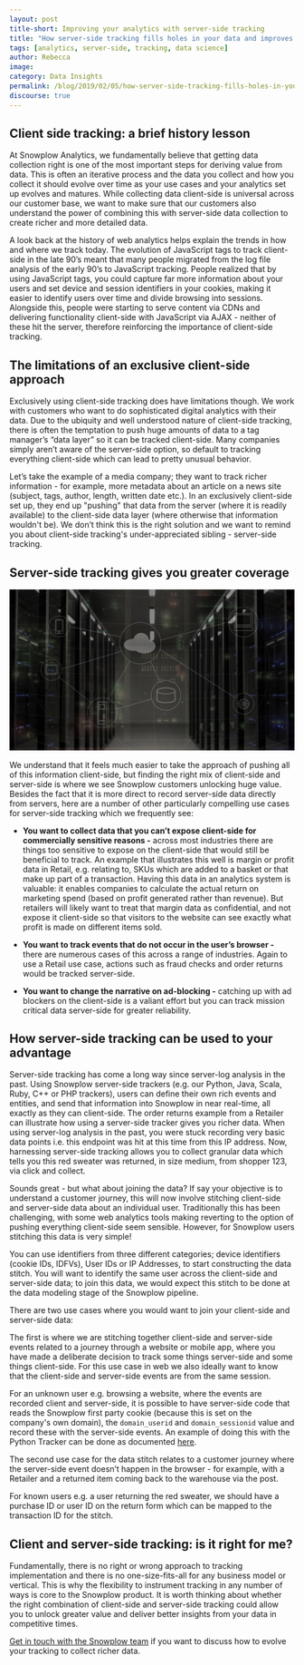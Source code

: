 ```yaml
---
layout: post
title-short: Improving your analytics with server-side tracking
title: "How server-side tracking fills holes in your data and improves your analytics"
tags: [analytics, server-side, tracking, data science]
author: Rebecca
image:
category: Data Insights
permalink: /blog/2019/02/05/how-server-side-tracking-fills-holes-in-your-data-and-improves-your-analytics/
discourse: true
---
```


<h2 id="client side tracking">Client side tracking: a brief history lesson</h2>

At Snowplow Analytics, we fundamentally believe that getting data collection right is one of the most important steps for deriving value from data. This is often an iterative process and the data you collect and how you collect it should evolve over time as your use cases and your analytics set up evolves and matures. While collecting data client-side is universal across our customer base, we want to make sure that our customers also understand the power of combining this with server-side data collection to create richer and more detailed data.

A look back at the history of web analytics helps explain the trends in how and where we track today. The evolution of JavaScript tags to track client-side in the late 90’s meant that many people migrated from the log file analysis of the early 90’s to JavaScript tracking. People realized that by using JavaScript tags, you could capture far more information about your users and set device and session identifiers in your cookies, making it easier to identify users over time and divide browsing into sessions. Alongside this, people were starting to serve content via CDNs and delivering functionality client-side with JavaScript via AJAX - neither of these hit the server, therefore reinforcing the importance of client-side tracking.

<h2 id="limitations of client side only">The limitations of an exclusive client-side approach</h2>

Exclusively using client-side tracking does have limitations though. We work with customers who want to do sophisticated digital analytics with their data. Due to the ubiquity and well understood nature of client-side tracking, there is often the temptation to push huge amounts of data to a tag manager’s “data layer” so it can be tracked client-side. Many companies simply aren’t aware of the server-side option, so default to tracking everything client-side which can lead to pretty unusual behavior.

Let’s take the example of a media company; they want to track richer information - for example, more metadata about an article on a news site (subject, tags, author, length, written date etc.). In an exclusively client-side set up, they end up "pushing" that data from the server (where it is readily available) to the client-side data layer (where otherwise that information wouldn't be). We don’t think this is the right solution and we want to remind you about client-side tracking's under-appreciated sibling - server-side tracking.

<h2 id="server side tracking">Server-side tracking gives you greater coverage</h2>

![servers][servers]

We understand that it feels much easier to take the approach of pushing all of this information client-side, but finding the right mix of client-side and server-side is where we see Snowplow customers unlocking huge value. Besides the fact that it is more direct to record server-side data directly from servers, here are a number of other particularly compelling use cases for server-side tracking which we frequently see:

* **You want to collect data that you can’t expose client-side for commercially sensitive reasons -** across most industries there are things too sensitive to expose on the client-side that would still be beneficial to track. An example that illustrates this well is margin or profit data in Retail, e.g. relating to, SKUs which are added to a basket or that make up part of a transaction. Having this data in an analytics system is valuable: it enables companies to calculate the actual return on marketing spend (based on profit generated rather than revenue). But retailers will likely want to treat that margin data as confidential, and not expose it client-side so that visitors to the website can see exactly what profit is made on different items sold.

* **You want to track events that do not occur in the user’s browser -** there are numerous cases of this across a range of industries. Again to use a Retail use case, actions such as fraud checks and order returns would be tracked server-side.

* **You want to change the narrative on ad-blocking -** catching up with ad blockers on the client-side is a valiant effort but you can track mission critical data server-side for greater reliability.

<h2 id="use server side to your advantage">How server-side tracking can be used to your advantage</h2>

Server-side tracking has come a long way since server-log analysis in the past. Using Snowplow server-side trackers (e.g. our Python, Java, Scala, Ruby, C++ or PHP trackers), users can define their own rich events and entities, and send that information into Snowplow in near real-time, all exactly as they can client-side. The order returns example from a Retailer can illustrate how using a server-side tracker gives you richer data. When using server-log analysis in the past, you were stuck recording very basic data points i.e. this endpoint was hit at this time from this IP address. Now, harnessing server-side tracking allows you to collect granular data which tells you this red sweater was returned, in size medium, from shopper 123, via click and collect.

Sounds great - but what about joining the data? If say your objective is to understand a customer journey, this will now involve stitching client-side and server-side data about an individual user. Traditionally this has been challenging, with some web analytics tools making reverting to the option of pushing everything client-side seem sensible. However, for Snowplow users stitching this data is very simple!

You can use identifiers from three different categories; device identifiers (cookie IDs, IDFVs), User IDs or IP Addresses, to start constructing the data stitch. You will want to identify the same user across the client-side and server-side data; to join this data, we would expect this stitch to be done at the data modeling stage of the Snowplow pipeline.

There are two use cases where you would want to join your client-side and server-side data:

The first is where we are stitching together client-side and server-side events related to a journey through a website or mobile app, where you have made a deliberate decision to track some things server-side and some things client-side. For this use case in web we also ideally want to know that the client-side and server-side events are from the same session.

For an unknown user e.g. browsing a website, where the events are recorded client and server-side, it is possible to have server-side code that reads the Snowplow first party cookie (because this is set on the company's own domain), the `domain_userid` and `domain_sessionid` value and record these with the server-side events. An example of doing this with the Python Tracker can be done as documented [here][python].

The second use case for the data stitch relates to a customer journey where the server-side event doesn’t happen in the browser - for example, with a Retailer and a returned item coming back to the warehouse via the post.

For known users e.g. a user returning the red sweater, we should have a purchase ID or user ID on the return form which can be mapped to the transaction ID for the stitch.

<h2 id="is server side right for me">Client and server-side tracking: is it right for me?</h2>

Fundamentally, there is no right or wrong approach to tracking implementation
and there is no one-size-fits-all for any business model or vertical. This is why the flexibility to instrument tracking in any number of ways is core to the Snowplow product. It is worth thinking about whether the right combination of client-side and server-side tracking could allow you to unlock greater value and deliver better insights from your data in competitive times.

[Get in touch with the Snowplow team][demo] if you want to discuss how to evolve your tracking to collect richer data.


[demo]: https://snowplowanalytics.com/request-demo/?utm_source=website&utm_medium=blog&utm_campaign=server-side&utm_term=-&utm_content=text-link

[python]: https://github.com/snowplow/snowplow/wiki/Python-Tracker?utm_source=website&utm_medium=blog&utm_campaign=server-side-2&utm_term=-&utm_content=text-link#set-domain-user-id

[servers]: /assets/img/blog/2019/02/servers.jpg
